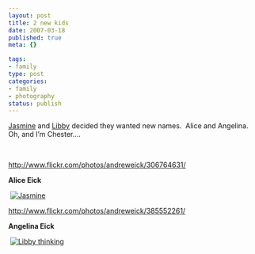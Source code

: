 ```yaml
--- 
layout: post
title: 2 new kids
date: 2007-03-18
published: true
meta: {}

tags: 
- family
type: post
categories: 
- family
- photography
status: publish
---
```



[Jasmine](http://andyeick.com/gallery.aspx?tag=Jasmine) and [Libby](http://andyeick.com/gallery.aspx?tag=Libby) decided they wanted new names.  Alice and Angelina.  Oh, and I’m Chester….



 



<http://www.flickr.com/photos/andreweick/306764631/>



**Alice Eick**



 [![Jasmine](http://media.eick.us/2011/05/424699037_06a8d7c602_m.jpg)](http://www.flickr.com/photos/andreweick/424699037/)



<http://www.flickr.com/photos/andreweick/385552261/>



**Angelina Eick**



 [![Libby thinking](http://media.eick.us/2011/05/424698865_f880962ce8_m.jpg)](http://www.flickr.com/photos/andreweick/424698865/)

